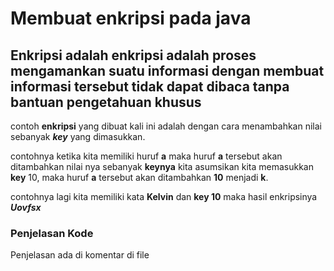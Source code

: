 # Membuat enkripsi pada java

## Enkripsi adalah enkripsi adalah proses mengamankan suatu informasi dengan membuat informasi tersebut tidak dapat dibaca tanpa bantuan pengetahuan khusus

contoh **enkripsi** yang dibuat kali ini adalah dengan cara menambahkan nilai sebanyak _**key**_ yang dimasukkan.

contohnya ketika kita memiliki huruf **a** maka huruf **a** tersebut akan ditambahkan nilai nya sebanyak **keynya** kita asumsikan kita memasukkan **key** 10, maka huruf **a** tersebut akan ditambahkan **10** menjadi **k**.

contohnya lagi kita memiliki kata **Kelvin** dan **key 10** maka hasil enkripsinya ***Uovfsx***

### Penjelasan Kode
Penjelasan ada di komentar di file
